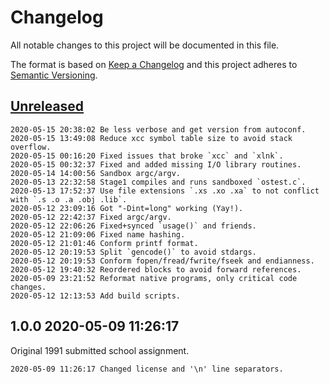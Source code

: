 # Changelog

All notable changes to this project will be documented in this file.

The format is based on [Keep a Changelog](http://keepachangelog.com/en/1.0.0/)
and this project adheres to [Semantic Versioning](http://semver.org/spec/v2.0.0.html).

## [Unreleased]

```
2020-05-15 20:38:02 Be less verbose and get version from autoconf.
2020-05-15 13:49:08 Reduce xcc symbol table size to avoid stack overflow. 
2020-05-15 00:16:20 Fixed issues that broke `xcc` and `xlnk`.
2020-05-15 00:32:37 Fixed and added missing I/O library routines.  
2020-05-14 14:00:56 Sandbox argc/argv.
2020-05-13 22:32:58 Stage1 compiles and runs sandboxed `ostest.c`. 
2020-05-13 17:52:37 Use file extensions `.xs .xo .xa` to not conflict with `.s .o .a .obj .lib`.
2020-05-12 23:09:16 Got "-Dint=long" working (Yay!).
2020-05-12 22:42:37 Fixed argc/argv.
2020-05-12 22:06:26 Fixed+synced `usage()` and friends.
2020-05-12 21:09:06 Fixed name hashing.
2020-05-12 21:01:46 Conform printf format.
2020-05-12 20:19:53 Split `gencode()` to avoid stdargs.
2020-05-12 20:19:53 Conform fopen/fread/fwrite/fseek and endianness.
2020-05-12 19:40:32 Reordered blocks to avoid forward references.
2020-05-09 23:21:52 Reformat native programs, only critical code changes.
2020-05-12 12:13:53 Add build scripts.
```

## 1.0.0 2020-05-09 11:26:17

Original 1991 submitted school assignment.

```
2020-05-09 11:26:17 Changed license and '\n' line separators. 
```

[Unreleased]: /RockingShip/xtools/compare/v1.0.0...HEAD
